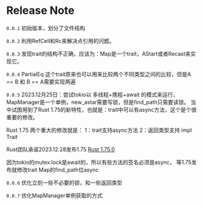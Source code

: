 # Release Note

`0.0.1` 初始版本，划分了文件结构

`0.0.2` 利用RefCell和Rc来解决点引用的问题。

`0.0.3` 发现trait的结构不正确，应该为：Map是一个trait，AStart或者Recast来实现它。

`0.0.4` PartialEq 这个trait原来也可以用来比较两个不同类型之间的比较，但是A == B 和 B == A需要实现两遍

`0.0.5` 2023.12月25日：尝试tokio以 多线程+携程+await 的模式来运行，MapManager是一个单例，new_astar需要写锁，但是find_path只需要读锁。
当中试图用到了Rust 1.75的新特性，也就是：trait中可以有async方法，这个是个很重要的修改。 

Rust 1.75 两个重大的修改就是：
1：trait支持async方法
2：返回类型支持 impl Trait

Rust团队承诺2023.12.28发布1.75 [Rust 1.75.0](https://releases.rs/docs/1.75.0/)

因为tokio的mutex.lock是await的，所以有些方法的签名必须是async，
等1.75发布就修改trait Map的find_path位async


`0.0.6` 优化立刻一些不必要的锁，和一些返回类型

`0.0.7` 优化MapManager单例获取的方式